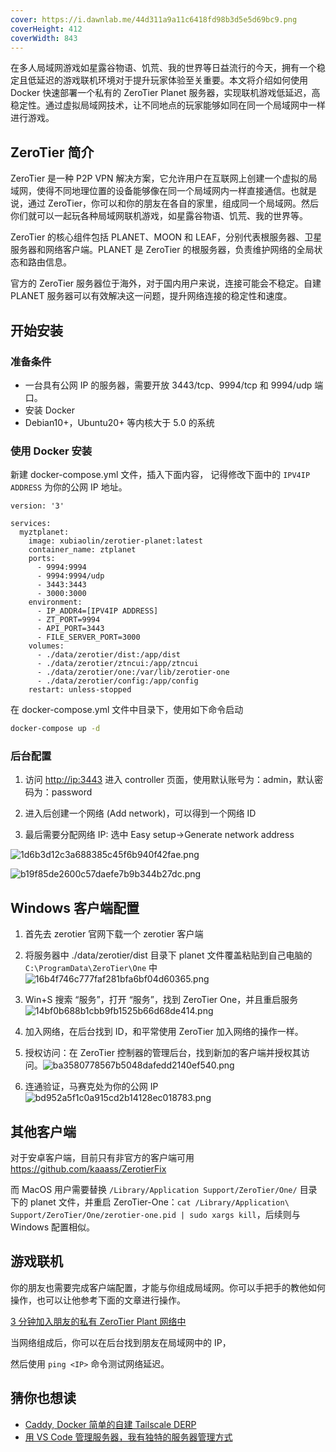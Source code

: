 ```yaml
---
cover: https://i.dawnlab.me/44d311a9a11c6418fd98b3d5e5d69bc9.png
coverHeight: 412
coverWidth: 843
---
```


在多人局域网游戏如星露谷物语、饥荒、我的世界等日益流行的今天，拥有一个稳定且低延迟的游戏联机环境对于提升玩家体验至关重要。本文将介绍如何使用 Docker 快速部署一个私有的 ZeroTier Planet 服务器，实现联机游戏低延迟，高稳定性。通过虚拟局域网技术，让不同地点的玩家能够如同在同一个局域网中一样进行游戏。

## ZeroTier 简介

ZeroTier 是一种 P2P VPN 解决方案，它允许用户在互联网上创建一个虚拟的局域网，使得不同地理位置的设备能够像在同一个局域网内一样直接通信。也就是说，通过 ZeroTier，你可以和你的朋友在各自的家里，组成同一个局域网。然后你们就可以一起玩各种局域网联机游戏，如星露谷物语、饥荒、我的世界等。

ZeroTier 的核心组件包括 PLANET、MOON 和 LEAF，分别代表根服务器、卫星服务器和网络客户端。PLANET 是 ZeroTier 的根服务器，负责维护网络的全局状态和路由信息。

官方的 ZeroTier 服务器位于海外，对于国内用户来说，连接可能会不稳定。自建 PLANET 服务器可以有效解决这一问题，提升网络连接的稳定性和速度。

## 开始安装

### 准备条件

- 一台具有公网 IP 的服务器，需要开放 3443/tcp、9994/tcp 和 9994/udp 端口。
- 安装 Docker
- Debian10+，Ubuntu20+ 等内核大于 5.0 的系统

### 使用 Docker 安装

新建 docker-compose.yml 文件，插入下面内容，
记得修改下面中的 `IPV4IP ADDRESS` 为你的公网 IP 地址。

```docker
version: '3'

services:
  myztplanet:
    image: xubiaolin/zerotier-planet:latest
    container_name: ztplanet
    ports:
      - 9994:9994
      - 9994:9994/udp
      - 3443:3443
      - 3000:3000
    environment:
      - IP_ADDR4=[IPV4IP ADDRESS]
      - ZT_PORT=9994
      - API_PORT=3443
      - FILE_SERVER_PORT=3000
    volumes:
      - ./data/zerotier/dist:/app/dist
      - ./data/zerotier/ztncui:/app/ztncui
      - ./data/zerotier/one:/var/lib/zerotier-one
      - ./data/zerotier/config:/app/config
    restart: unless-stopped
```

在 docker-compose.yml 文件中目录下，使用如下命令启动

```bash
docker-compose up -d
```

### 后台配置

1. 访问 <http://ip:3443> 进入 controller 页面，使用默认账号为：admin，默认密码为：password

2. 进入后创建一个网络 (Add network)，可以得到一个网络 ID

3. 最后需要分配网络 IP: 选中 Easy setup->Generate network address

![1d6b3d12c3a688385c45f6b940f42fae.png](https://i.dawnlab.me/1d6b3d12c3a688385c45f6b940f42fae.png)

![b19f85de2600c57daefe7b9b344b27dc.png](https://i.dawnlab.me/b19f85de2600c57daefe7b9b344b27dc.png)

## Windows 客户端配置

1. 首先去 zerotier 官网下载一个 zerotier 客户端

2. 将服务器中 ./data/zerotier/dist 目录下 planet 文件覆盖粘贴到自己电脑的 `C:\ProgramData\ZeroTier\One` 中![16b4f746c777faf281bfa6bf04d60365.png](https://i.dawnlab.me/16b4f746c777faf281bfa6bf04d60365.png)

3. Win+S 搜索 “服务”，打开 “服务”，找到 ZeroTier One，并且重启服务![14bf0b688b1cbb9fb1525b66d68de414.png](https://i.dawnlab.me/14bf0b688b1cbb9fb1525b66d68de414.png)

4. 加入网络，在后台找到 ID，和平常使用 ZeroTier 加入网络的操作一样。

5. 授权访问：在 ZeroTier 控制器的管理后台，找到新加的客户端并授权其访问。![ba3580778567b5048dafedd2140ef540.png](https://i.dawnlab.me/ba3580778567b5048dafedd2140ef540.png)

6. 连通验证，马赛克处为你的公网 IP![bd952a5f1c0a915cd2b14128ec018783.png](https://i.dawnlab.me/bd952a5f1c0a915cd2b14128ec018783.png)

## 其他客户端

对于安卓客户端，目前只有非官方的客户端可用
<https://github.com/kaaass/ZerotierFix>

而 MacOS 用户需要替换 `/Library/Application Support/ZeroTier/One/` 目录下的 planet 文件，并重启 ZeroTier-One：`cat /Library/Application\ Support/ZeroTier/One/zerotier-one.pid | sudo xargs kill`，后续则与 Windows 配置相似。

## 游戏联机

你的朋友也需要完成客户端配置，才能与你组成局域网。你可以手把手的教他如何操作，也可以让他参考下面的文章进行操作。

[3 分钟加入朋友的私有 ZeroTier Plant 网络中](https://nexmoe.com/1KY107B.html)

当网络组成后，你可以在后台找到朋友在局域网中的 IP，

然后使用 `ping <IP>` 命令测试网络延迟。

## 猜你也想读

- [Caddy, Docker 简单的自建 Tailscale DERP](https://nexmoe.com/1A9J5KM.html)
- [用 VS Code 管理服务器，我有独特的服务器管理方式](https://nexmoe.com/1M3R9E6.html)